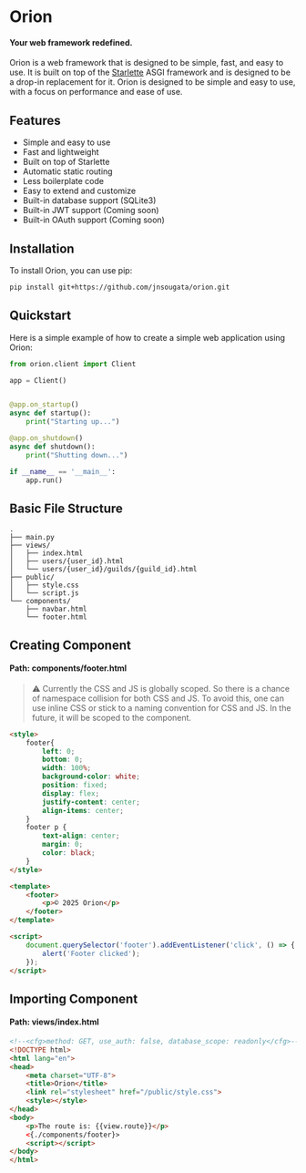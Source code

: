 # Orion 

#### Your web framework redefined.

Orion is a web framework that is designed to be simple, fast, and easy to use. It is built on top of the [Starlette](https://www.starlette.io/) ASGI framework and is designed to be a drop-in replacement for it. Orion is designed to be simple and easy to use, with a focus on performance and ease of use.

## Features
- Simple and easy to use
- Fast and lightweight
- Built on top of Starlette
- Automatic static routing
- Less boilerplate code
- Easy to extend and customize
- Built-in database support (SQLite3)
- Built-in JWT support (Coming soon)
- Built-in OAuth support (Coming soon)

## Installation
To install Orion, you can use pip:

```bash
pip install git+https://github.com/jnsougata/orion.git
```

## Quickstart
Here is a simple example of how to create a simple web application using Orion:

```python
from orion.client import Client

app = Client()


@app.on_startup()
async def startup():
    print("Starting up...")

@app.on_shutdown()
async def shutdown():
    print("Shutting down...")

if __name__ == '__main__':
    app.run()
```
## Basic File Structure
```
.
├── main.py
├── views/
│   ├── index.html
│   ├── users/{user_id}.html
│   └── users/{user_id}/guilds/{guild_id}.html
├── public/
│   ├── style.css
│   └── script.js
└── components/
    ├── navbar.html
    └── footer.html
```
## Creating Component
#### Path: components/footer.html
> ⚠️ Currently the CSS and JS is globally scoped. 
So there is a chance of namespace collision for both CSS and JS.
To avoid this, one can use inline CSS or stick to a naming convention for CSS and JS.
In the future, it will be scoped to the component.
```html
<style>
    footer{
        left: 0;
        bottom: 0;
        width: 100%;
        background-color: white;
        position: fixed;
        display: flex;
        justify-content: center;
        align-items: center;
    }
    footer p {
        text-align: center;
        margin: 0;
        color: black;
    }
</style>

<template>
    <footer>
        <p>© 2025 Orion</p>
    </footer>
</template>

<script>
    document.querySelector('footer').addEventListener('click', () => {
        alert('Footer clicked');
    });
</script>
```
## Importing Component
#### Path: views/index.html
```html
<!--<cfg>method: GET, use_auth: false, database_scope: readonly</cfg>-->
<!DOCTYPE html>
<html lang="en">
<head>
    <meta charset="UTF-8">
    <title>Orion</title>
    <link rel="stylesheet" href="/public/style.css">
    <style></style>
</head>
<body>
    <p>The route is: {{view.route}}</p>
    <{./components/footer}>
    <script></script>
</body>
</html>
```